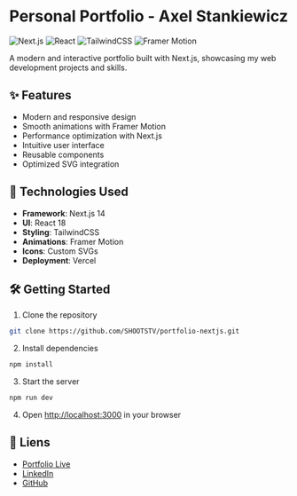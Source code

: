 # Personal Portfolio - Axel Stankiewicz

![Next.js](https://img.shields.io/badge/Next.js-14.2.5-black)
![React](https://img.shields.io/badge/React-18-blue)
![TailwindCSS](https://img.shields.io/badge/TailwindCSS-3.4.1-38B2AC)
![Framer Motion](https://img.shields.io/badge/Framer_Motion-11.3.21-ff69b4)

A modern and interactive portfolio built with Next.js, showcasing my web development projects and skills.

## ✨ Features

- Modern and responsive design
- Smooth animations with Framer Motion
- Performance optimization with Next.js
- Intuitive user interface
- Reusable components
- Optimized SVG integration

## 🚀 Technologies Used

- **Framework**: Next.js 14
- **UI**: React 18
- **Styling**: TailwindCSS
- **Animations**: Framer Motion
- **Icons**: Custom SVGs
- **Deployment**: Vercel

## 🛠️ Getting Started

1. Clone the repository

```bash
git clone https://github.com/SHOOTSTV/portfolio-nextjs.git
```

2. Install dependencies

```bash
npm install
```

3. Start the server

```bash
npm run dev
```

4. Open [http://localhost:3000](http://localhost:3000) in your browser

## 🔗 Liens

- [Portfolio Live](https://axelstz.netlify.app/)
- [LinkedIn](https://www.linkedin.com/in/axelstankiewicz/)
- [GitHub](https://github.com/SHOOTSTV)
